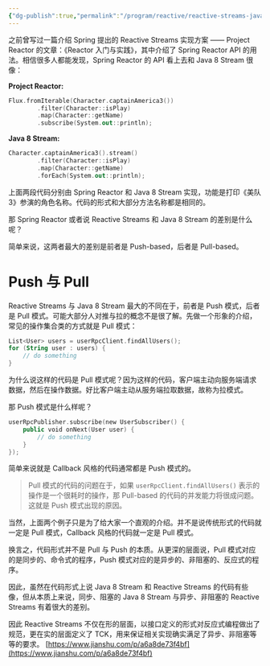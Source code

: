 ```yaml
---
{"dg-publish":true,"permalink":"/program/reactive/reactive-streams-java-8-stream/","noteIcon":""}
---
```


之前曾写过一篇介绍 Spring 提出的 Reactive Streams 实现方案 —— Project Reactor 的文章：《Reactor 入门与实践》，其中介绍了 Spring Reactor API 的用法。相信很多人都能发现，Spring Reactor 的 API 看上去和 Java 8 Stream 很像：

**Project Reactor:**

```kotlin
Flux.fromIterable(Character.captainAmerica3())
        .filter(Character::isPlay)
        .map(Character::getName)
        .subscribe(System.out::println); 
```

**Java 8 Stream:**

```kotlin
Character.captainAmerica3().stream()
        .filter(Character::isPlay)
        .map(Character::getName)
        .forEach(System.out::println); 
```

上面两段代码分别由 Spring Reactor 和 Java 8 Stream 实现，功能是打印《美队 3》参演的角色名称。代码的形式和大部分方法名称都是相同的。

那 Spring Reactor 或者说 Reactive Streams 和 Java 8 Stream 的差别是什么呢？

简单来说，这两者最大的差别是前者是 Push-based，后者是 Pull-based。

# Push 与 Pull

Reactive Streams 与 Java 8 Stream 最大的不同在于，前者是 Push 模式，后者是 Pull 模式。可能大部分人对推与拉的概念不是很了解。先做一个形象的介绍，常见的操作集合类的方式就是 Pull 模式：

```kotlin
List<User> users = userRpcClient.findAllUsers();
for (String user : users) {
    // do something
} 
```

为什么说这样的代码是 Pull 模式呢？因为这样的代码，客户端主动向服务端请求数据，然后在操作数据。好比客户端主动从服务端拉取数据，故称为拉模式。

那 Push 模式是什么样呢？

```kotlin
userRpcPublisher.subscribe(new UserSubscriber() {
    public void onNext(User user) {
        // do something
    }
}); 
```

简单来说就是 Callback 风格的代码通常都是 Push 模式的。

> Pull 模式的代码的问题在于，如果 `userRpcClient.findAllUsers()` 表示的操作是一个很耗时的操作，那 Pull-based 的代码的并发能力将很成问题。这就是 Push 模式出现的原因。

当然，上面两个例子只是为了给大家一个直观的介绍。并不是说传统形式的代码就一定是 Pull 模式，Callback 风格的代码就一定是 Pull 模式。

换言之，代码形式并不是 Pull 与 Push 的本质。从更深的层面说，Pull 模式对应的是同步的、命令式的程序，Push 模式对应的是异步的、非阻塞的、反应式的程序。

因此，虽然在代码形式上说 Java 8 Stream 和 Reactive Streams 的代码有些像，但从本质上来说，同步、阻塞的 Java 8 Stream 与异步、非阻塞的 Reactive Streams 有着很大的差别。

因此 Reactive Streams 不仅在形的层面，以接口定义的形式对反应式编程做出了规范，更在实的层面定义了 TCK，用来保证相关实现确实满足了异步、非阻塞等等的要求。 
 [https://www.jianshu.com/p/a6a8de73f4bf](https://www.jianshu.com/p/a6a8de73f4bf)
